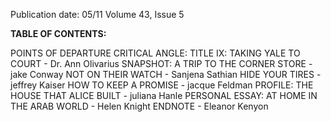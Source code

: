Publication date: 05/11
Volume 43, Issue 5

**TABLE OF CONTENTS:**

POINTS OF DEPARTURE
CRITICAL ANGLE: TITLE IX: TAKING YALE TO COURT - Dr. Ann Olivarius
SNAPSHOT: A TRIP TO THE CORNER STORE - jake Conway
NOT ON THEIR WATCH - Sanjena Sathian
HIDE YOUR TIRES - jeffrey Kaiser
HOW TO KEEP A PROMISE - jacque Feldman
PROFILE: THE HOUSE THAT ALICE BUILT - juliana Hanle
PERSONAL ESSAY: AT HOME IN THE ARAB WORLD - Helen Knight
ENDNOTE - Eleanor Kenyon

